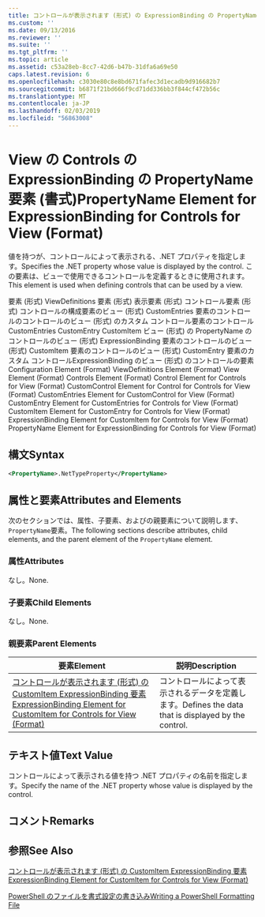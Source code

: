 ```yaml
---
title: コントロールが表示されます (形式) の ExpressionBinding の PropertyName 要素 |Microsoft Docs
ms.custom: ''
ms.date: 09/13/2016
ms.reviewer: ''
ms.suite: ''
ms.tgt_pltfrm: ''
ms.topic: article
ms.assetid: c53a28eb-8cc7-42d6-b47b-31dfa6a69e50
caps.latest.revision: 6
ms.openlocfilehash: c3030e80c8e8bd671fafec3d1ecadb9d916682b7
ms.sourcegitcommit: b6871f21bd666f9cd71dd336bb3f844cf472b56c
ms.translationtype: MT
ms.contentlocale: ja-JP
ms.lasthandoff: 02/03/2019
ms.locfileid: "56863008"
---
```

# <a name="propertyname-element-for-expressionbinding-for-controls-for-view-format"></a><span data-ttu-id="53f1c-102">View の Controls の ExpressionBinding の PropertyName 要素 (書式)</span><span class="sxs-lookup"><span data-stu-id="53f1c-102">PropertyName Element for ExpressionBinding for Controls for View (Format)</span></span>

<span data-ttu-id="53f1c-103">値を持つが、コントロールによって表示される、.NET プロパティを指定します。</span><span class="sxs-lookup"><span data-stu-id="53f1c-103">Specifies the .NET property whose value is displayed by the control.</span></span> <span data-ttu-id="53f1c-104">この要素は、ビューで使用できるコントロールを定義するときに使用されます。</span><span class="sxs-lookup"><span data-stu-id="53f1c-104">This element is used when defining controls that can be used by a view.</span></span>

<span data-ttu-id="53f1c-105">要素 (形式) ViewDefinitions 要素 (形式) 表示要素 (形式) コントロール要素 (形式) コントロールの構成要素のビュー (形式) CustomEntries 要素のコントロールのコントロールのビュー (形式) のカスタム コントロール要素のコントロールCustomEntries CustomEntry CustomItem ビュー (形式) の PropertyName のコントロールのビュー (形式) ExpressionBinding 要素のコントロールのビュー (形式) CustomItem 要素のコントロールのビュー (形式) CustomEntry 要素のカスタム コントロールExpressionBinding のビュー (形式) のコントロールの要素</span><span class="sxs-lookup"><span data-stu-id="53f1c-105">Configuration Element (Format) ViewDefinitions Element (Format) View Element (Format) Controls Element (Format) Control Element for Controls for View (Format) CustomControl Element for Control for Controls for View (Format) CustomEntries Element for CustomControl for View (Format) CustomEntry Element for CustomEntries for Controls for View (Format) CustomItem Element for CustomEntry for Controls for View (Format) ExpressionBinding Element for CustomItem for Controls for View (Format) PropertyName Element for ExpressionBinding for Controls for View (Format)</span></span>

## <a name="syntax"></a><span data-ttu-id="53f1c-106">構文</span><span class="sxs-lookup"><span data-stu-id="53f1c-106">Syntax</span></span>

```xml
<PropertyName>.NetTypeProperty</PropertyName>
```

## <a name="attributes-and-elements"></a><span data-ttu-id="53f1c-107">属性と要素</span><span class="sxs-lookup"><span data-stu-id="53f1c-107">Attributes and Elements</span></span>

<span data-ttu-id="53f1c-108">次のセクションでは、属性、子要素、およびの親要素について説明します、`PropertyName`要素。</span><span class="sxs-lookup"><span data-stu-id="53f1c-108">The following sections describe attributes, child elements, and the parent element of the `PropertyName` element.</span></span>

### <a name="attributes"></a><span data-ttu-id="53f1c-109">属性</span><span class="sxs-lookup"><span data-stu-id="53f1c-109">Attributes</span></span>

<span data-ttu-id="53f1c-110">なし。</span><span class="sxs-lookup"><span data-stu-id="53f1c-110">None.</span></span>

### <a name="child-elements"></a><span data-ttu-id="53f1c-111">子要素</span><span class="sxs-lookup"><span data-stu-id="53f1c-111">Child Elements</span></span>

<span data-ttu-id="53f1c-112">なし。</span><span class="sxs-lookup"><span data-stu-id="53f1c-112">None.</span></span>

### <a name="parent-elements"></a><span data-ttu-id="53f1c-113">親要素</span><span class="sxs-lookup"><span data-stu-id="53f1c-113">Parent Elements</span></span>

|<span data-ttu-id="53f1c-114">要素</span><span class="sxs-lookup"><span data-stu-id="53f1c-114">Element</span></span>|<span data-ttu-id="53f1c-115">説明</span><span class="sxs-lookup"><span data-stu-id="53f1c-115">Description</span></span>|
|-------------|-----------------|
|[<span data-ttu-id="53f1c-116">コントロールが表示されます (形式) の CustomItem ExpressionBinding 要素</span><span class="sxs-lookup"><span data-stu-id="53f1c-116">ExpressionBinding Element for CustomItem for Controls for View (Format)</span></span>](./expressionbinding-element-for-customitem-for-controls-for-view-format.md)|<span data-ttu-id="53f1c-117">コントロールによって表示されるデータを定義します。</span><span class="sxs-lookup"><span data-stu-id="53f1c-117">Defines the data that is displayed by the control.</span></span>|

## <a name="text-value"></a><span data-ttu-id="53f1c-118">テキスト値</span><span class="sxs-lookup"><span data-stu-id="53f1c-118">Text Value</span></span>

<span data-ttu-id="53f1c-119">コントロールによって表示される値を持つ .NET プロパティの名前を指定します。</span><span class="sxs-lookup"><span data-stu-id="53f1c-119">Specify the name of the .NET property whose value is displayed by the control.</span></span>

## <a name="remarks"></a><span data-ttu-id="53f1c-120">コメント</span><span class="sxs-lookup"><span data-stu-id="53f1c-120">Remarks</span></span>

## <a name="see-also"></a><span data-ttu-id="53f1c-121">参照</span><span class="sxs-lookup"><span data-stu-id="53f1c-121">See Also</span></span>

[<span data-ttu-id="53f1c-122">コントロールが表示されます (形式) の CustomItem ExpressionBinding 要素</span><span class="sxs-lookup"><span data-stu-id="53f1c-122">ExpressionBinding Element for CustomItem for Controls for View (Format)</span></span>](./expressionbinding-element-for-customitem-for-controls-for-view-format.md)

[<span data-ttu-id="53f1c-123">PowerShell のファイルを書式設定の書き込み</span><span class="sxs-lookup"><span data-stu-id="53f1c-123">Writing a PowerShell Formatting File</span></span>](./writing-a-powershell-formatting-file.md)
